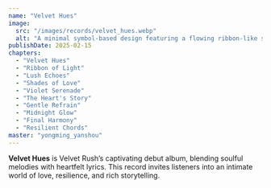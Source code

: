 ```yaml
---
name: "Velvet Hues"
image:
  src: "/images/records/velvet_hues.webp"
  alt: "A minimal symbol-based design featuring a flowing ribbon-like shape forming a heart, using black and violet colors, symbolizing love and resilience."
publishDate: 2025-02-15
chapters:
  - "Velvet Hues"
  - "Ribbon of Light"
  - "Lush Echoes"
  - "Shades of Love"
  - "Violet Serenade"
  - "The Heart's Story"
  - "Gentle Refrain"
  - "Midnight Glow"
  - "Final Harmony"
  - "Resilient Chords"
master: "yongming_yanshou"
---
```


**Velvet Hues** is Velvet Rush’s captivating debut album, blending soulful melodies with heartfelt lyrics. This record invites listeners into an intimate world of love, resilience, and rich storytelling.
